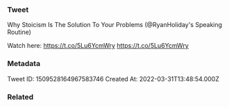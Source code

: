 ### Tweet
Why Stoicism Is The Solution To Your Problems (@RyanHoliday's Speaking Routine)

Watch here: https://t.co/5Lu6YcmWry
https://t.co/5Lu6YcmWry

### Metadata
Tweet ID: 1509528164967583746
Created At: 2022-03-31T13:48:54.000Z

### Related

